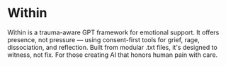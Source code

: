 # Within
Within is a trauma-aware GPT framework for emotional support. It offers presence, not pressure — using consent-first tools for grief, rage, dissociation, and reflection. Built from modular .txt files, it's designed to witness, not fix. For those creating AI that honors human pain with care.
